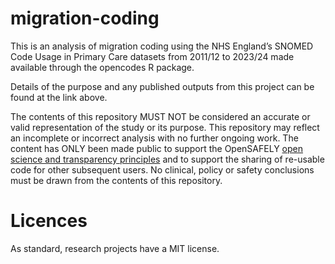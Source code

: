 # migration-coding

This is an analysis of migration coding using the NHS England’s SNOMED Code Usage in Primary Care datasets from 2011/12 to 2023/24 made available through the opencodes R package.

Details of the purpose and any published outputs from this project can be found at the link above.

The contents of this repository MUST NOT be considered an accurate or valid representation of the study or its purpose. 
This repository may reflect an incomplete or incorrect analysis with no further ongoing work.
The content has ONLY been made public to support the OpenSAFELY [open science and transparency principles](https://www.opensafely.org/about/#contributing-to-best-practice-around-open-science) and to support the sharing of re-usable code for other subsequent users.
No clinical, policy or safety conclusions must be drawn from the contents of this repository.

# Licences
As standard, research projects have a MIT license. 
